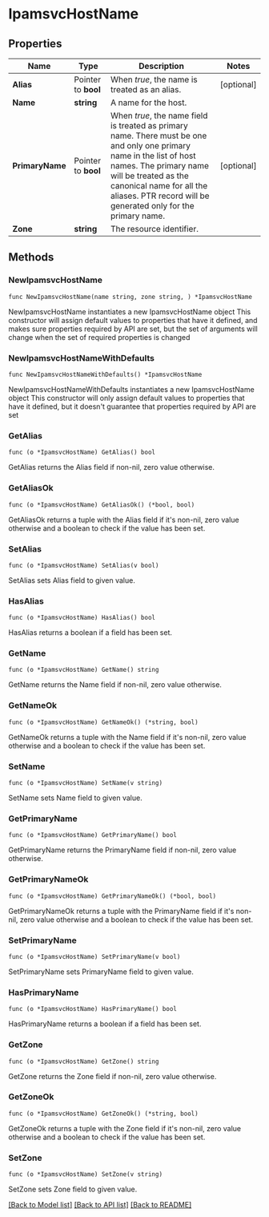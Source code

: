 # IpamsvcHostName

## Properties

Name | Type | Description | Notes
------------ | ------------- | ------------- | -------------
**Alias** | Pointer to **bool** | When _true_, the name is treated as an alias. | [optional] 
**Name** | **string** | A name for the host. | 
**PrimaryName** | Pointer to **bool** | When _true_, the name field is treated as primary name. There must be one and only one primary name in the list of host names. The primary name will be treated as the canonical name for all the aliases. PTR record will be generated only for the primary name. | [optional] 
**Zone** | **string** | The resource identifier. | 

## Methods

### NewIpamsvcHostName

`func NewIpamsvcHostName(name string, zone string, ) *IpamsvcHostName`

NewIpamsvcHostName instantiates a new IpamsvcHostName object
This constructor will assign default values to properties that have it defined,
and makes sure properties required by API are set, but the set of arguments
will change when the set of required properties is changed

### NewIpamsvcHostNameWithDefaults

`func NewIpamsvcHostNameWithDefaults() *IpamsvcHostName`

NewIpamsvcHostNameWithDefaults instantiates a new IpamsvcHostName object
This constructor will only assign default values to properties that have it defined,
but it doesn't guarantee that properties required by API are set

### GetAlias

`func (o *IpamsvcHostName) GetAlias() bool`

GetAlias returns the Alias field if non-nil, zero value otherwise.

### GetAliasOk

`func (o *IpamsvcHostName) GetAliasOk() (*bool, bool)`

GetAliasOk returns a tuple with the Alias field if it's non-nil, zero value otherwise
and a boolean to check if the value has been set.

### SetAlias

`func (o *IpamsvcHostName) SetAlias(v bool)`

SetAlias sets Alias field to given value.

### HasAlias

`func (o *IpamsvcHostName) HasAlias() bool`

HasAlias returns a boolean if a field has been set.

### GetName

`func (o *IpamsvcHostName) GetName() string`

GetName returns the Name field if non-nil, zero value otherwise.

### GetNameOk

`func (o *IpamsvcHostName) GetNameOk() (*string, bool)`

GetNameOk returns a tuple with the Name field if it's non-nil, zero value otherwise
and a boolean to check if the value has been set.

### SetName

`func (o *IpamsvcHostName) SetName(v string)`

SetName sets Name field to given value.


### GetPrimaryName

`func (o *IpamsvcHostName) GetPrimaryName() bool`

GetPrimaryName returns the PrimaryName field if non-nil, zero value otherwise.

### GetPrimaryNameOk

`func (o *IpamsvcHostName) GetPrimaryNameOk() (*bool, bool)`

GetPrimaryNameOk returns a tuple with the PrimaryName field if it's non-nil, zero value otherwise
and a boolean to check if the value has been set.

### SetPrimaryName

`func (o *IpamsvcHostName) SetPrimaryName(v bool)`

SetPrimaryName sets PrimaryName field to given value.

### HasPrimaryName

`func (o *IpamsvcHostName) HasPrimaryName() bool`

HasPrimaryName returns a boolean if a field has been set.

### GetZone

`func (o *IpamsvcHostName) GetZone() string`

GetZone returns the Zone field if non-nil, zero value otherwise.

### GetZoneOk

`func (o *IpamsvcHostName) GetZoneOk() (*string, bool)`

GetZoneOk returns a tuple with the Zone field if it's non-nil, zero value otherwise
and a boolean to check if the value has been set.

### SetZone

`func (o *IpamsvcHostName) SetZone(v string)`

SetZone sets Zone field to given value.



[[Back to Model list]](../README.md#documentation-for-models) [[Back to API list]](../README.md#documentation-for-api-endpoints) [[Back to README]](../README.md)


